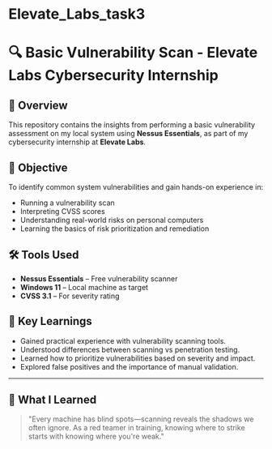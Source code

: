 # Elevate_Labs_task3
# 🔍 Basic Vulnerability Scan - Elevate Labs Cybersecurity Internship

## 🧭 Overview
This repository contains the insights from performing a basic vulnerability assessment on my local system using **Nessus Essentials**, as part of my cybersecurity internship at **Elevate Labs**.

## 🎯 Objective
To identify common system vulnerabilities and gain hands-on experience in:
- Running a vulnerability scan
- Interpreting CVSS scores
- Understanding real-world risks on personal computers
- Learning the basics of risk prioritization and remediation

## 🛠️ Tools Used
- **Nessus Essentials** – Free vulnerability scanner
- **Windows 11** – Local machine as target
- **CVSS 3.1** – For severity rating


## 🧠 Key Learnings
- Gained practical experience with vulnerability scanning tools.
- Understood differences between scanning vs penetration testing.
- Learned how to prioritize vulnerabilities based on severity and impact.
- Explored false positives and the importance of manual validation.


---

## 🚀 What I Learned
> "Every machine has blind spots—scanning reveals the shadows we often ignore. As a red teamer in training, knowing where to strike starts with knowing where you're weak."

